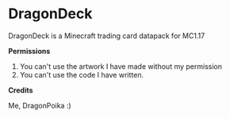 # DragonDeck
DragonDeck is a Minecraft trading card datapack for MC1.17

**Permissions**
1. You can't use the artwork I have made without my permission
2. You can't use the code I have written.

**Credits**

Me, DragonPoika :)
